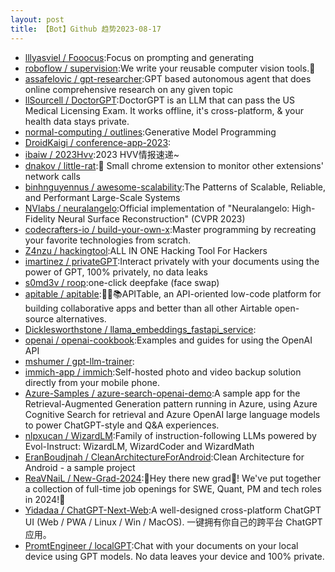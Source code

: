 ```yaml
---
layout: post
title: 【Bot】Github 趋势2023-08-17
---
```


* [lllyasviel / Fooocus](https://github.com/lllyasviel/Fooocus):Focus on prompting and generating
* [roboflow / supervision](https://github.com/roboflow/supervision):We write your reusable computer vision tools.💜
* [assafelovic / gpt-researcher](https://github.com/assafelovic/gpt-researcher):GPT based autonomous agent that does online comprehensive research on any given topic
* [llSourcell / DoctorGPT](https://github.com/llSourcell/DoctorGPT):DoctorGPT is an LLM that can pass the US Medical Licensing Exam. It works offline, it's cross-platform, & your health data stays private.
* [normal-computing / outlines](https://github.com/normal-computing/outlines):Generative Model Programming
* [DroidKaigi / conference-app-2023](https://github.com/DroidKaigi/conference-app-2023):
* [ibaiw / 2023Hvv](https://github.com/ibaiw/2023Hvv):2023 HVV情报速递~
* [dnakov / little-rat](https://github.com/dnakov/little-rat):🐀 Small chrome extension to monitor other extensions' network calls
* [binhnguyennus / awesome-scalability](https://github.com/binhnguyennus/awesome-scalability):The Patterns of Scalable, Reliable, and Performant Large-Scale Systems
* [NVlabs / neuralangelo](https://github.com/NVlabs/neuralangelo):Official implementation of "Neuralangelo: High-Fidelity Neural Surface Reconstruction" (CVPR 2023)
* [codecrafters-io / build-your-own-x](https://github.com/codecrafters-io/build-your-own-x):Master programming by recreating your favorite technologies from scratch.
* [Z4nzu / hackingtool](https://github.com/Z4nzu/hackingtool):ALL IN ONE Hacking Tool For Hackers
* [imartinez / privateGPT](https://github.com/imartinez/privateGPT):Interact privately with your documents using the power of GPT, 100% privately, no data leaks
* [s0md3v / roop](https://github.com/s0md3v/roop):one-click deepfake (face swap)
* [apitable / apitable](https://github.com/apitable/apitable):🚀🎉📚APITable, an API-oriented low-code platform for building collaborative apps and better than all other Airtable open-source alternatives.
* [Dicklesworthstone / llama_embeddings_fastapi_service](https://github.com/Dicklesworthstone/llama_embeddings_fastapi_service):
* [openai / openai-cookbook](https://github.com/openai/openai-cookbook):Examples and guides for using the OpenAI API
* [mshumer / gpt-llm-trainer](https://github.com/mshumer/gpt-llm-trainer):
* [immich-app / immich](https://github.com/immich-app/immich):Self-hosted photo and video backup solution directly from your mobile phone.
* [Azure-Samples / azure-search-openai-demo](https://github.com/Azure-Samples/azure-search-openai-demo):A sample app for the Retrieval-Augmented Generation pattern running in Azure, using Azure Cognitive Search for retrieval and Azure OpenAI large language models to power ChatGPT-style and Q&A experiences.
* [nlpxucan / WizardLM](https://github.com/nlpxucan/WizardLM):Family of instruction-following LLMs powered by Evol-Instruct: WizardLM, WizardCoder and WizardMath
* [EranBoudjnah / CleanArchitectureForAndroid](https://github.com/EranBoudjnah/CleanArchitectureForAndroid):Clean Architecture for Android - a sample project
* [ReaVNaiL / New-Grad-2024](https://github.com/ReaVNaiL/New-Grad-2024):👋Hey there new grad🎉! We've put together a collection of full-time job openings for SWE, Quant, PM and tech roles in 2024!🚀
* [Yidadaa / ChatGPT-Next-Web](https://github.com/Yidadaa/ChatGPT-Next-Web):A well-designed cross-platform ChatGPT UI (Web / PWA / Linux / Win / MacOS). 一键拥有你自己的跨平台 ChatGPT 应用。
* [PromtEngineer / localGPT](https://github.com/PromtEngineer/localGPT):Chat with your documents on your local device using GPT models. No data leaves your device and 100% private.
